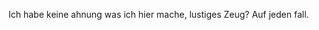 Ich habe keine ahnung was ich hier mache, lustiges Zeug? Auf jeden fall.

<!---
RandomTimeLP/RandomTimeLP is a ✨ special ✨ repository because its `README.md` (this file) appears on your GitHub profile.
You can click the Preview link to take a look at your changes.
--->
